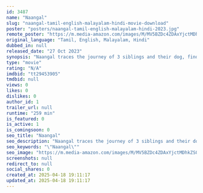 ```yaml
---
id: 3487
name: "Naangal"
slug: "naangal-tamil-english-malayalam-hindi-movie-download"
poster: "posters/naangal-tamil-english-malayalam-hindi-2023.jpg"
remote_poster: "https://m.media-amazon.com/images/M/MV5BZDc4ZDAxYjctMDhkZS00OTU0LTkwNzAtMjk0MmY0ZWY4ODgwXkEyXkFqcGdeQXVyMTY1ODc5NDk2._V1_SX300.jpg"
original_language: "Tamil, English, Malayalam, Hindi"
dubbed_in: null
released_date: "27 Oct 2023"
synopsis: "Naangal traces the journey of 3 siblings and their dog, finding joy and happiness in growing up alone, making peace with a tyrant of a father and an absent mother. Hope arrives in the form of their maternal grandparents, but will ..."
type: "movie"
rating: "N/A"
imdbid: "tt29453905"
tmdbid: null
views: 0
likes: 0
dislikes: 0
author_id: 1
trailer_url: null
runtime: "259 min"
is_featured: 0
is_active: 1
is_comingsoon: 0
seo_title: "Naangal"
seo_description: "Naangal traces the journey of 3 siblings and their dog, finding joy and happiness in growing up alone, making peace with a tyrant of a father and an absent mother. Hope arrives in the form of their maternal grandparents, but will ..."
seo_keywords: "\"Naangal\""
seo_image: "https://m.media-amazon.com/images/M/MV5BZDc4ZDAxYjctMDhkZS00OTU0LTkwNzAtMjk0MmY0ZWY4ODgwXkEyXkFqcGdeQXVyMTY1ODc5NDk2._V1_SX300.jpg"
screenshots: null
redirect_to: null
social_shares: 0
created_at: 2025-04-18 19:11:17
updated_at: 2025-04-18 19:11:17
---
```


